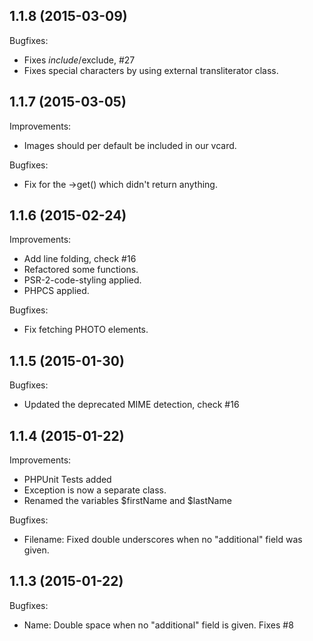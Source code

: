 1.1.8 (2015-03-09)
--
Bugfixes:
* Fixes $include/$exclude, #27
* Fixes special characters by using external transliterator class.

1.1.7 (2015-03-05)
--
Improvements:
* Images should per default be included in our vcard.

Bugfixes:
* Fix for the ->get() which didn't return anything.

1.1.6 (2015-02-24)
--
Improvements:
* Add line folding, check #16
* Refactored some functions.
* PSR-2-code-styling applied.
* PHPCS applied.

Bugfixes:
* Fix fetching PHOTO elements.

1.1.5 (2015-01-30)
--
Bugfixes:
* Updated the deprecated MIME detection, check #16

1.1.4 (2015-01-22)
--
Improvements:
* PHPUnit Tests added
* Exception is now a separate class.
* Renamed the variables $firstName and $lastName

Bugfixes:
* Filename: Fixed double underscores when no "additional" field was given.

1.1.3 (2015-01-22)
--
Bugfixes:
* Name: Double space when no "additional" field is given. Fixes #8
